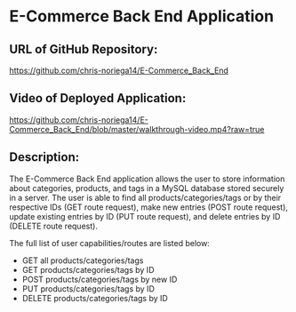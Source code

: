 # E-Commerce Back End Application

## URL of GitHub Repository: 

https://github.com/chris-noriega14/E-Commerce_Back_End

## Video of Deployed Application: 

https://github.com/chris-noriega14/E-Commerce_Back_End/blob/master/walkthrough-video.mp4?raw=true

## Description: 

The E-Commerce Back End application allows the user to store information about categories, products, and tags in a MySQL database stored securely in a server. The user is able to find all products/categories/tags or by their respective IDs (GET route request), make new entries (POST route request), update existing entries by ID (PUT route request), and delete entries by ID (DELETE route request). 

The full list of user capabilities/routes are listed below:

* GET all products/categories/tags
* GET products/categories/tags by ID
* POST products/categories/tags by new ID
* PUT products/categories/tags by ID
* DELETE products/categories/tags by ID
